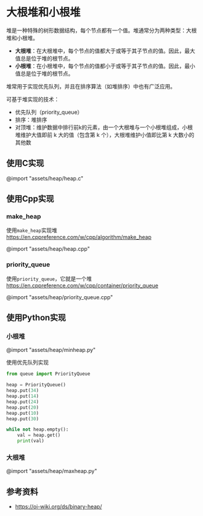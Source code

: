 # 大根堆和小根堆

堆是一种特殊的树形数据结构，每个节点都有一个值。堆通常分为两种类型：大根堆和小根堆。

- **大根堆**：在大根堆中，每个节点的值都大于或等于其子节点的值。因此，最大值总是位于堆的根节点。
- **小根堆**：在小根堆中，每个节点的值都小于或等于其子节点的值。因此，最小值总是位于堆的根节点。

堆常用于实现优先队列，并且在排序算法（如堆排序）中也有广泛应用。

可基于堆实现的技术：
- 优先队列（priority_queue）
- 排序：堆排序
- 对顶堆：维护数据中排行前k的元素，由一个大根堆与一个小根堆组成，小根堆维护大值即前 k 大的值（包含第 k 个），大根堆维护小值即比第 k 大数小的其他数

## 使用C实现

@import "assets/heap/heap.c"

## 使用Cpp实现

### make_heap

使用`make_heap`实现堆
https://en.cppreference.com/w/cpp/algorithm/make_heap

@import "assets/heap/heap.cpp"


### priority_queue

使用`priority_queue`，它就是一个堆
https://en.cppreference.com/w/cpp/container/priority_queue

@import "assets/heap/priority_queue.cpp"


## 使用Python实现

### 小根堆
@import "assets/heap/minheap.py"


使用优先队列实现

```python
from queue import PriorityQueue

heap = PriorityQueue()
heap.put(34)
heap.put(14)
heap.put(24)
heap.put(20)
heap.put(10)
heap.put(30)

while not heap.empty():
    val = heap.get()
    print(val)
```

### 大根堆
@import "assets/heap/maxheap.py"

## 参考资料
-  https://oi-wiki.org/ds/binary-heap/